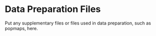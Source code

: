 # Data Preparation Files

Put any supplementary files or files used in data preparation, such as popmaps, here.
